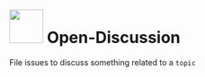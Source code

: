 # <img src="https://cdn.jsdelivr.net/gh/Zerone-IIITDM/Open-Discussion/logo.png" data-canonical-src="https://cdn.jsdelivr.net/gh/Zerone-IIITDM/Open-Discussion/logo.png" width="60" height="auto" /> Open-Discussion 

File issues to discuss something related to a `topic`
